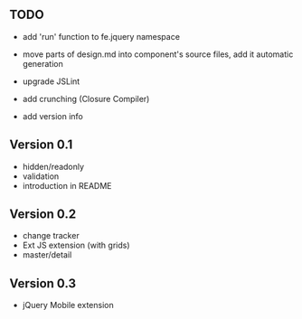 ## TODO

* add 'run' function to fe.jquery namespace

* move parts of design.md into component's source files, add it automatic generation
* upgrade JSLint
* add crunching (Closure Compiler)
* add version info


## Version 0.1

* hidden/readonly
* validation
* introduction in README

## Version 0.2

* change tracker
* Ext JS extension (with grids)
* master/detail

## Version 0.3

* jQuery Mobile extension
